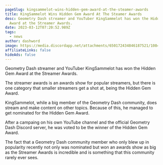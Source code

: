 ```yaml
---
pageSlug: kingsammelot-wins-hidden-gem-award-at-the-steamer-awards
title: KingSammelot Wins Hidden Gem Award At The Steamer Awards
desc: Geometry Dash streamer and YouTuber KingSammelot has won the Hidden Gem
  Award at the Streamer Awards.
date: 2023-03-12T07:20:52.989Z
tags:
  - news
author: dashword
image: https://media.discordapp.net/attachments/650172434846187521/1084307277252677663/0c1ed112546123a12ec528c3a2869022.png?width=1211&height=675
affiliateLinks: false
hideAds: false
---
```

Geometry Dash streamer and YouTuber KingSammelot has won the Hidden Gem Award at the Streamer Awards.

The streamer awards is an awards show for popular streamers, but there is one category that smaller streamers get a shot at, being the Hidden Gem Award.

KingSammelot, while a big member of the Geometry Dash community, does stream and make content on other topics. Because of this, he managed to get nominated for the Hidden Gem Award.

After a campaing on his own YouTube channel and the official Geometry Dash Discord server, he was voted to be the winner of the Hidden Gem Award.

The fact that a Geometry Dash community member who only blew up in popularity recently not only was nominated but won an awards show as big as the Streamer Awards is incredible and is something that this community rarely ever sees.